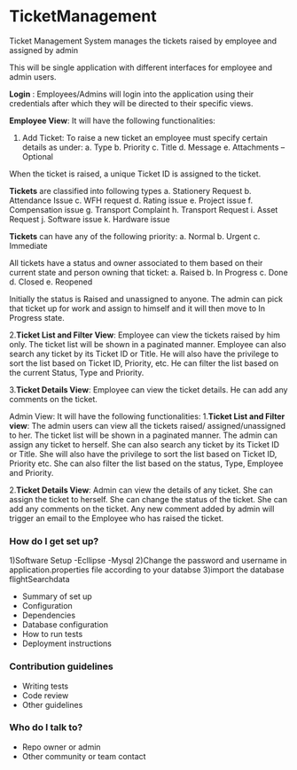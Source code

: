 # TicketManagement
Ticket Management System  manages the tickets raised by employee and assigned by admin

This will be single application with different interfaces for employee and admin users. 

**Login** : Employees/Admins will login into the application using their credentials after which they will be directed to their specific views.

**Employee View**: It will have the following functionalities:
1.	Add Ticket: To raise a new ticket an employee must specify certain details as under:
a.	Type
b.	Priority
c.	Title
d.	Message
e.	Attachments – Optional

When the ticket is raised, a unique Ticket ID is assigned to the ticket.

**Tickets** are classified into following types
a.	Stationery Request
b.	Attendance Issue
c.	WFH request
d.	Rating issue
e.	Project issue
f.	Compensation issue
g.	Transport Complaint
h.	Transport Request
i.	Asset Request
j.	Software issue
k.	Hardware issue

**Tickets** can have any of the following priority:
a.	Normal
b.	Urgent
c.	Immediate

All tickets have a status and owner associated to them based on their current state and person owning that ticket:
a.	Raised
b.	In Progress
c.	Done
d.	Closed
e.	Reopened 

Initially the status is Raised and unassigned to anyone. The admin can pick that ticket up for work and assign to himself and it will then move to In Progress state. 

2.**Ticket List and Filter View**: Employee can view the tickets raised by him only. The ticket list will be shown in a paginated manner. Employee can also search any ticket by its Ticket ID or Title. He will also have the privilege to sort the list based on Ticket ID, Priority, etc. He can filter the list based on the current Status, Type and Priority.

3.**Ticket Details View**: Employee can view the ticket details. He can add any comments on the ticket.

Admin View: It will have the following functionalities:
1.**Ticket List and Filter view**: The admin users can view all the tickets raised/ assigned/unassigned to her. The ticket list will be shown in a paginated manner. The admin can assign any ticket to herself. She can also search any ticket by its Ticket ID or Title. She will also have the privilege to sort the list based on Ticket ID, Priority etc. She can also filter the list based on the status, Type, Employee and Priority.

2.**Ticket Details View**: Admin can view the details of any ticket. She can assign the ticket to herself. She can change the status of the ticket. She can add any comments on the ticket. Any new comment added by admin will trigger an email to the Employee who has raised the ticket.

### How do I get set up? ###
1)Software Setup 
	-Ecllipse
	-Mysql
2)Change the password and username in application.properties file according to your databse
3)import the database flightSearchdata

* Summary of set up
* Configuration
* Dependencies
* Database configuration
* How to run tests
* Deployment instructions

### Contribution guidelines ###

* Writing tests
* Code review
* Other guidelines

### Who do I talk to? ###

* Repo owner or admin
* Other community or team contact
